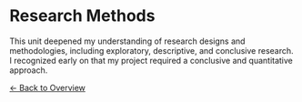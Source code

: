 # Research Methods

This unit deepened my understanding of research designs and methodologies, including exploratory, descriptive, and conclusive research. I recognized early on that my project required a conclusive and quantitative approach.

[← Back to Overview](index.md)
